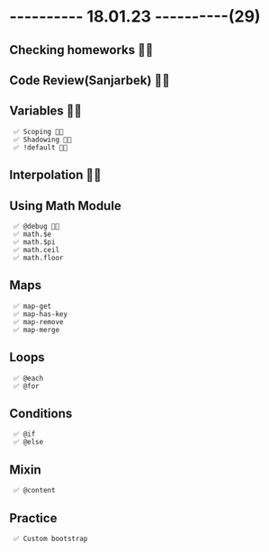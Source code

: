 # ---------- 18.01.23 ----------(29)

## Checking homeworks 👍🏻

## Code Review(Sanjarbek) 👍🏻

## Variables 👍🏻

     ✅ Scoping 👍🏻
     ✅ Shadowing 👍🏻
     ✅ !default 👍🏻

## Interpolation 👍🏻

## Using Math Module

     ✅ @debug 👍🏻
     ✅ math.$e
     ✅ math.$pi
     ✅ math.ceil
     ✅ math.floor

## Maps

     ✅ map-get
     ✅ map-has-key
     ✅ map-remove
     ✅ map-merge

## Loops

     ✅ @each
     ✅ @for

## Conditions

     ✅ @if
     ✅ @else

## Mixin

     ✅ @content

## Practice

     ✅ Custom bootstrap
